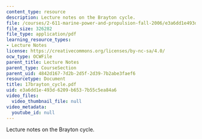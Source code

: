 ```yaml
---
content_type: resource
description: Lecture notes on the Brayton cycle.
file: /courses/2-611-marine-power-and-propulsion-fall-2006/e3a6dd1e493d6209b6537b55c5ea84a6_17brayton_cycle.pdf
file_size: 326282
file_type: application/pdf
learning_resource_types:
- Lecture Notes
license: https://creativecommons.org/licenses/by-nc-sa/4.0/
ocw_type: OCWFile
parent_title: Lecture Notes
parent_type: CourseSection
parent_uid: 4842d167-7d2b-2d5f-2d39-7b2abe3faef6
resourcetype: Document
title: 17brayton_cycle.pdf
uid: e3a6dd1e-493d-6209-b653-7b55c5ea84a6
video_files:
  video_thumbnail_file: null
video_metadata:
  youtube_id: null
---
```

Lecture notes on the Brayton cycle.